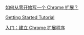 [如何从零开始写一个 Chrome 扩展？](https://www.zhihu.com/question/20179805)

[Getting Started Tutorial](https://developer.chrome.com/extensions/getstarted)

[入门：建立 Chrome 扩展程序](https://crxdoc-zh.appspot.com/extensions/getstarted)